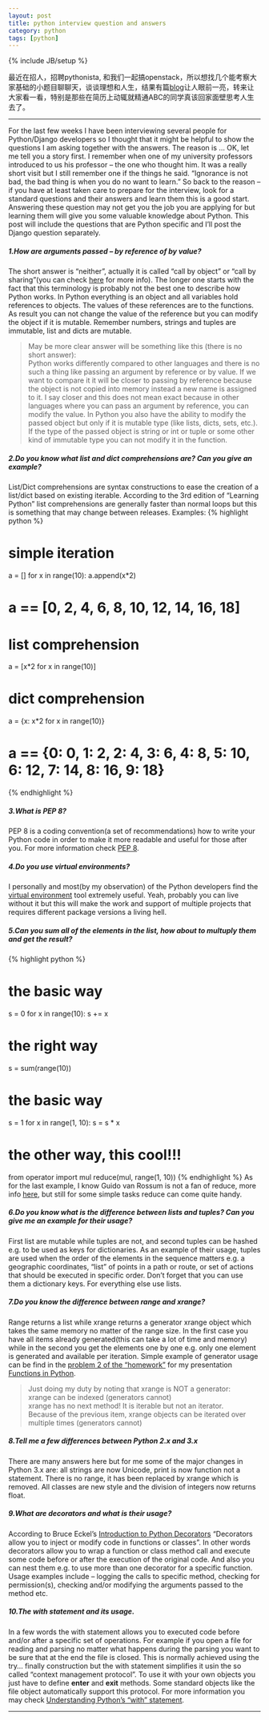 ```yaml
---
layout: post
title: python interview question and answers
category: python
tags: [python]
---
```


{% include JB/setup %}

最近在招人，招聘pythonista, 和我们一起搞openstack，所以想找几个能考察大家基础的小题目聊聊天，谈谈理想和人生，结果有篇[blog](http://ilian.i-n-i.org/python-interview-question-and-answers/)让人眼前一亮，转来让大家看一看，特别是那些在简历上动辄就精通ABC的同学真该回家面壁思考人生去了。

---
For the last few weeks I have been interviewing several people for Python/Django developers so I thought that it might be helpful to show the questions I am asking together with the answers. The reason is … OK, let me tell you a story first.
I remember when one of my university professors introduced to us his professor – the one who thought him. It was a really short visit but I still remember one if the things he said. “Ignorance is not bad, the bad thing is when you do no want to learn.”
So back to the reason – if you have at least taken care to prepare for the interview, look for a standard questions and their answers and learn them this is a good start. Answering these question may not get you the job you are applying for but learning them will give you some valuable knowledge about Python.
This post will include the questions that are Python specific and I’ll post the Django question separately.

##### 1.How are arguments passed – by reference of by value?
The short answer is “neither”, actually it is called “call by object” or “call by sharing”(you can check [here](http://effbot.org/zone/call-by-object.htm) for more info). The longer one starts with the fact that this terminology is probably not the best one to describe how Python works. In Python everything is an object and all variables hold references to objects. The values of these references are to the functions. As result you can not change the value of the reference but you can modify the object if it is mutable. Remember numbers, strings and tuples are immutable, list and dicts are mutable.

>May be more clear answer will be something like this (there is no short answer): <br />
>Python works differently compared to other languages and there is no such a thing like passing an argument by reference or by value. If we want to compare it it will be closer to passing by reference because the object is not copied into memory instead a new name is assigned to it. I say closer and this does not mean exact because in other languages where you can pass an argument by reference, you can modify the value. In Python you also have the ability to modify the passed object but only if it is mutable type (like lists, dicts, sets, etc.). If the type of the passed object is string or int or tuple or some other kind of immutable type you can not modify it in the function.

##### 2.Do you know what list and dict comprehensions are? Can you give an example?
List/Dict comprehensions are syntax constructions to ease the creation of a list/dict based on existing iterable. According to the 3rd edition of “Learning Python” list comprehensions are generally faster than normal loops but this is something that may change between releases. Examples:
{% highlight python %}
# simple iteration
a = []
for x in range(10):
    a.append(x*2)
# a == [0, 2, 4, 6, 8, 10, 12, 14, 16, 18]
 
# list comprehension
a = [x*2 for x in range(10)]
 
# dict comprehension
a = {x: x*2 for x in range(10)}
# a == {0: 0, 1: 2, 2: 4, 3: 6, 4: 8, 5: 10, 6: 12, 7: 14, 8: 16, 9: 18}
{% endhighlight %}

##### 3.What is PEP 8?
PEP 8 is a coding convention(a set of recommendations) how to write your Python code in order to make it more readable and useful for those after you. For more information check [PEP 8](http://www.python.org/dev/peps/pep-0008/).

##### 4.Do you use virtual environments?
I personally and most(by my observation) of the Python developers find the [virtual environment](https://pypi.python.org/pypi/virtualenv) tool extremely useful. Yeah, probably you can live without it but this will make the work and support of multiple projects that requires different package versions a living hell.

##### 5.Can you sum all of the elements in the list, how about to multuply them and get the result?
{% highlight python %}
# the basic way
s = 0
for x in range(10):
    s += x
 
# the right way
s = sum(range(10))
 
 
# the basic way
s = 1
for x in range(1, 10):
    s = s * x
 
# the other way, this cool!!!
from operator import mul
reduce(mul, range(1, 10))
{% endhighlight %}
As for the last example, I know Guido van Rossum is not a fan of reduce, more info [here](http://www.artima.com/weblogs/viewpost.jsp?thread=98196), but still for some simple tasks reduce can come quite handy.

##### 6.Do you know what is the difference between lists and tuples? Can you give me an example for their usage?
First list are mutable while tuples are not, and second tuples can be hashed e.g. to be used as keys for dictionaries. As an example of their usage, tuples are used when the order of the elements in the sequence matters e.g. a geographic coordinates, “list” of points in a path or route, or set of actions that should be executed in specific order. Don’t forget that you can use them a dictionary keys. For everything else use lists.

##### 7.Do you know the difference between range and xrange?
Range returns a list while xrange returns a generator xrange object which takes the same memory no matter of the range size. In the first case you have all items already generated(this can take a lot of time and memory) while in the second you get the elements one by one e.g. only one element is generated and available per iteration. Simple example of generator usage can be find in the [problem 2 of the “homework”](http://ilian.i-n-i.org/functions-in-python-homework/) for my presentation [Functions in Python](http://ilian.i-n-i.org/functions-in-python-presentation/).
>Just doing my duty by noting that xrange is NOT a generator: <br />
> xrange can be indexed (generators cannot) <br />
> xrange has no next method! It is iterable but not an iterator. <br />
> Because of the previous item, xrange objects can be iterated over multiple times (generators cannot) <br />

##### 8.Tell me a few differences between Python 2.x and 3.x
There are many answers here but for me some of the major changes in Python 3.x are: all strings are now Unicode, print is now function not a statement. There is no range, it has been replaced by xrange which is removed. All classes are new style and the division of integers now returns float.

##### 9.What are decorators and what is their usage?
According to Bruce Eckel’s [Introduction to Python Decorators](http://www.artima.com/weblogs/viewpost.jsp?thread=240808) “Decorators allow you to inject or modify code in functions or classes”. In other words decorators allow you to wrap a function or class method call and execute some code before or after the execution of the original code. And also you can nest them e.g. to use more than one decorator for a specific function. Usage examples include – logging the calls to specific method, checking for permission(s), checking and/or modifying the arguments passed to the method etc.

##### 10.The with statement and its usage.
In a few words the with statement allows you to executed code before and/or after a specific set of operations. For example if you open a file for reading and parsing no matter what happens during the parsing you want to be sure that at the end the file is closed. This is normally achieved using the try… finally construction but the with statement simplifies it usin the so called “context management protocol”. To use it with your own objects you just have to define **__enter__** and **__exit__** methods. Some standard objects like the file object automatically support this protocol. For more information you may check [Understanding Python’s “with” statement](http://effbot.org/zone/python-with-statement.htm).

---
